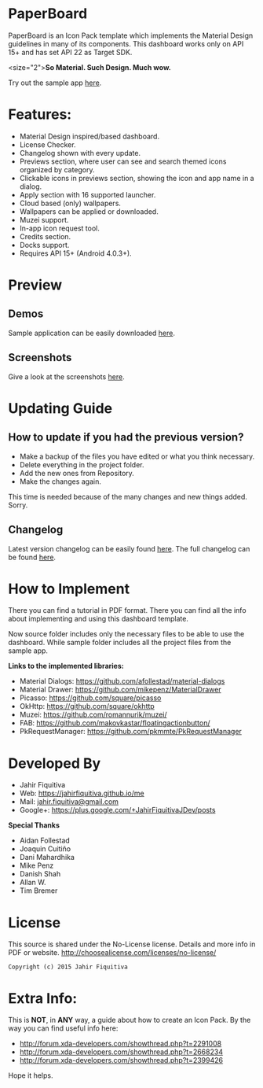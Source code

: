 # PaperBoard

PaperBoard is an Icon Pack template which implements the Material Design guidelines in many of its components.
This dashboard works only on API 15+ and has set API 22 as Target SDK.

<size="2"><b>So Material. Such Design. Much wow.</b></size>

Try out the sample app [here](https://play.google.com/store/apps/details?id=jahirfiquitiva.paperboard.sample).

# Features:

- Material Design inspired/based dashboard.
- License Checker.
- Changelog shown with every update.
- Previews section, where user can see and search themed icons organized by category.
- Clickable icons in previews section, showing the icon and app name in a dialog.
- Apply section with 16 supported launcher.
- Cloud based (only) wallpapers.
- Wallpapers can be applied or downloaded.
- Muzei support.
- In-app icon request tool.
- Credits section.
- Docks support.
- Requires API 15+ (Android 4.0.3+).


# Preview

## Demos

Sample application can be easily downloaded [here](https://play.google.com/store/apps/details?id=jahirfiquitiva.paperboard.sample).

## Screenshots

Give a look at the screenshots [here](https://github.com/jahirfiquitiva/PaperBoard/tree/master/screenshots).

# Updating Guide

## How to update if you had the previous version?
- Make a backup of the files you have edited or what you think necessary.
- Delete everything in the project folder.
- Add the new ones from Repository.
- Make the changes again.

This time is needed because of the many changes and new things added. Sorry.

## Changelog

Latest version changelog can be easily found [here](https://github.com/jahirfiquitiva/PaperBoard/releases/latest).
The full changelog can be found [here](https://github.com/jahirfiquitiva/PaperBoard/releases).

# How to Implement

There you can find a tutorial in PDF format.
There you can find all the info about implementing and using this dashboard template.

Now source folder includes only the necessary files to be able to use the dashboard.
While sample folder includes all the project files from the sample app.
      
<b>Links to the implemented libraries:</b>
* Material Dialogs: https://github.com/afollestad/material-dialogs
* Material Drawer: https://github.com/mikepenz/MaterialDrawer
* Picasso: https://github.com/square/picasso
* OkHttp: https://github.com/square/okhttp
* Muzei: https://github.com/romannurik/muzei/
* FAB: https://github.com/makovkastar/floatingactionbutton/
* PkRequestManager: https://github.com/pkmmte/PkRequestManager
    
# Developed By

* Jahir Fiquitiva
* Web: https://jahirfiquitiva.github.io/me 
* Mail: jahir.fiquitiva@gmail.com
* Google+: https://plus.google.com/+JahirFiquitivaJDev/posts
    
<b>Special Thanks</b>
- Aidan Follestad
- Joaquin Cuitiño
- Dani Mahardhika
- Mike Penz
- Danish Shah
- Allan W.
- Tim Bremer
    
# License

This source is shared under the No-License license.
Details and more info in PDF or website. http://choosealicense.com/licenses/no-license/

	Copyright (c) 2015 Jahir Fiquitiva

# Extra Info:

This is <b>NOT</b>, in <b>ANY</b> way, a guide about how to create an Icon Pack.
By the way you can find useful info here:
- http://forum.xda-developers.com/showthread.php?t=2291008
- http://forum.xda-developers.com/showthread.php?t=2668234
- http://forum.xda-developers.com/showthread.php?t=2399426

Hope it helps.
